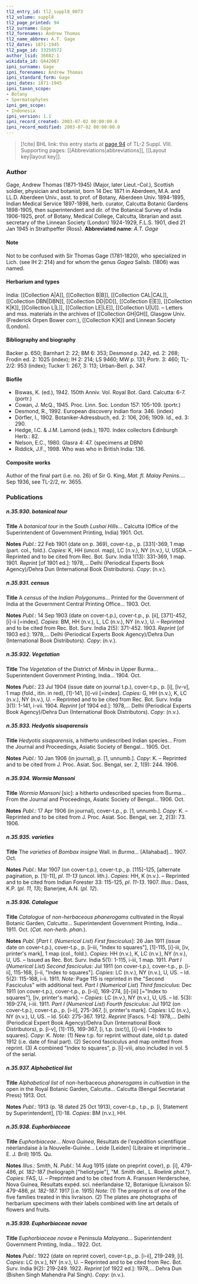 ```yaml
---
tl2_entry_id: tl2_suppl8_0073
tl2_volume: suppl8
tl2_page_printed: 94
tl2_surname: Gage
tl2_forenames: Andrew Thomas
tl2_name_abbrev: A.T. Gage
tl2_dates: 1871-1945
tl2_page_id: 33258572
author_lsid: 36682-1
wikidata_id: Q442067
ipni_surname: Gage
ipni_forenames: Andrew Thomas
ipni_standard_form: Gage
ipni_dates: 1871-1945
ipni_taxon_scope: 
- Botany
- Spermatophytes
ipni_geo_scope: 
- Indonesia
ipni_version: 1.1
ipni_record_created: 2003-07-02 00:00:00.0
ipni_record_modified: 2003-07-02 00:00:00.0
---
```



> [!cite] BHL link: this entry starts at [page 94](https://www.biodiversitylibrary.org/page/33258572) of TL-2 Suppl. VIII.
> Supporting pages: [[Abbreviations|abbreviations]], [[Layout key|layout key]].

### Author

Gage, Andrew Thomas (1871-1945) (Major, later Lieut.-Col.), Scottish soldier, physician and botanist, born 14 Dec 1871 in Aberdeen, M.A. and LL.D. Aberdeen Univ., asst. to prof. of Botany, Aberdeen Univ. 1894-1895, Indian Medical Service 1897-1898, herb. curator, Calcutta Botanic Gardens 1898-1905, then superintendent and dir. of the Botanical Survey of India 1906-1925, prof. of Botany, Medical College, Calcutta, librarian and asst. secretary of the Linnean Society (London) 1924-1929, F.L.S. 1901, died 21 Jan 1945 in Strathpeffer (Ross). 
**Abbreviated name**: *A.T. Gage*

#### Note

Not to be confused with Sir Thomas Gage (1781-1820), who specialized in Lich. (see IH 2: 214) and for whom the genus *Gagea* Salisb. (1806) was named.

#### Herbarium and types

India: [[Collection A|A]], [[Collection B|B]], [[Collection CAL|CAL]], [[Collection DBN|DBN]], [[Collection DD|DD]], [[Collection E|E]], [[Collection K|K]], [[Collection L|L]], [[Collection LE|LE]], [[Collection U|U]]. – Letters and mss. materials in the archives of [[Collection GH|GH]], Glasgow Univ. (Frederick Orpen Bower corr.), [[Collection K|K]] and Linnean Society (London).

#### Bibliography and biography

Backer p. 650; Barnhart 2: 22; BM 6: 353; Desmond p. 242, ed. 2: 268; Frodin ed. 2: 1025 (index); IH 2: 214; LS 9460; MW p. 131; Portr. 3: 460; TL-2/2: 953 (index); Tucker 1: 267, 3: 113; Urban-Berl. p. 347.

#### Biofile

- Biswas, K. (ed.), 1942. 150th Anniv. Vol. Royal Bot. Gard. Calcutta: 6-7. (portr.)
- Cowan, J. McQ., 1945. Proc. Linn. Soc. London 157: 105-109. (portr.)
- Desmond, R., 1992. European discovery Indian flora: 346. (index)
- Dörfler, I., 1902. Botaniker-Adressbuch, ed. 2: 106, 206; 1909. Id., ed. 3: 290.
- Hedge, I.C. & J.M. Lamond (eds.), 1970. Index collectors Edinburgh Herb.: 82.
- Nelson, E.C., 1980. Glasra 4: 47. (specimens at DBN)
- Riddick, J.F., 1998. Who was who in British India: 136.

#### Composite works

Author of the final part (i.e. no. 26) of Sir G. King, *Mat. fl. Malay Penins.*... Sep 1936, see TL-2/2, nr. 3655.

### Publications

##### n.35.930. botanical tour

**Title**
A *botanical tour* in the South *Lushai Hills*... Calcutta (Office of the Superintendent of Government Printing, India) 1901. Oct.

**Notes**
*Publ*.: 22 Feb 1901 (date on p. 369), cover-t.p., p. \[331\]-369, 1 map (part. col., fold.). *Copies*: K, HH (uncol. map), LC (n.v.), NY (n.v.), U, USDA. – Reprinted and to be cited from Rec. Bot. Surv. India 1(13): 331-369, 1 map. 1901.
*Reprint* \[of 1901 ed.\]: 1978,... Delhi (Periodical Experts Book Agency)/Dehra Dun (International Book Distributors). *Copy*: (n.v.).

##### n.35.931. census

**Title**
A *census* of the *Indian Polygonums*... Printed for the Government of India at the Government Central Printing Office... 1903. Oct.

**Notes**
*Publ*.: 14 Sep 1903 (date on cover-t.p.), cover-t.p., p. \[ii\], \[371\]-452, \[i\]-ii \[=index\]. *Copies*: BM, HH (n.v.), L, LC (n.v.), NY (n.v.), U. – Reprinted and to be cited from Rec. Bot. Surv. India 2(5): 371-452. 1903.
*Reprint* \[of 1903 ed.\]: 1978,... Delhi (Periodical Experts Book Agency)/Dehra Dun (International Book Distributors). *Copy*: (n.v.).

##### n.35.932. Vegetation

**Title**
The *Vegetation* of the District of *Minbu* in Upper Burma... Superintendent Government Printing, India... 1904. Oct.

**Notes**
*Publ*.: 23 Jul 1904 (issue date on journal t.p.), cover-t.p., p. \[i\], \[iv-v\], 1 map (fold., itin. in red), \[1\]-141, \[i\]-vii \[=index\]. *Copies*: G, HH (n.v.), K, LC (n.v.), NY (n.v.), U. – Reprinted and to be cited from Rec. Bot. Surv. India 3(1): 1-141, i-vii. 1904.
*Reprint* \[of 1904 ed.\]: 1978,... Delhi (Periodical Experts Book Agency)/Dehra Dun (International Book Distributors). *Copy*: (n.v.).

##### n.35.933. Hedyotis sisaparensis

**Title**
*Hedyotis sisaparensis*, a hitherto undescribed Indian species... From the Journal and Proceedings, Asiatic Society of Bengal... 1905. Oct.

**Notes**
*Publ*.: 10 Jan 1906 (in journal), p. \[1, unnumb.\]. *Copy*: K. – Reprinted and to be cited from J. Proc. Asiat. Soc. Bengal, ser. 2, 1(9): 244. 1906.

##### n.35.934. Wormia Mansoni

**Title**
*Wormia Mansoni* \[sic\]: a hitherto undescribed species from Burma... From the Journal and Proceedings, Asiatic Society of Bengal... 1906. Oct.

**Notes**
*Publ*.: 17 Apr 1906 (in journal), cover-t.p., p. \[1, unnumb.\]. *Copy*: K. – Reprinted and to be cited from J. Proc. Asiat. Soc. Bengal, ser. 2, 2(3): 73. 1906.

##### n.35.935. varieties

**Title**
The *varieties* of *Bombax insigne* Wall. in *Burma*... \[Allahabad\]... 1907. Oct.

**Notes**
*Publ*.: Mar 1907 (on cover-t.p.), cover-t.p., p. \[115\]-125, \[alternate pagination, p. \[1\]-11\], *pl*. *11-13* (uncol. lith.). *Copies*: HH, K (n.v.). – Reprinted and to be cited from Indian Forester 33: 115-125, *pl*. *11-13*. 1907.
*Illus*.: Dass, K.P. (*pl. 11*, *13*); Banerjee, A.N. (*pl. 12*).

##### n.35.936. Catalogue

**Title**
*Catalogue* of *non-herbaceous phanerogams* cultivated in the Royal Botanic Garden, *Calcutta*... Superintendent Government Printing, India... 1911. Oct. (*Cat. non-herb. phan.*).

**Notes**
*Publ*. \[*Part I*. (*Numerical List*) *First fasciculus*\]: 26 Jan 1911 (issue date on cover-t.p.), cover-t.p., p. \[i-iii, "Index to squares"\], \[1\]-115, \[i\]-iii, \[iv, printer's mark\], 1 map (col., fold.). *Copies*: HH (n.v.), K, LC (n.v.), NY (n.v.), U, US. – Issued as Rec. Bot. Surv. India 5(1): 1-115, i-iii, 1 map. 1911.
*Part I* (*Numerical List*) *Second fasciculus*: Jul 1911 (on cover-t.p.), cover-t.p., p. \[i-ii\], 115-168, \[i-ii, "Index to squares"\]. *Copies*: LC (n.v.), NY (n.v.), U, US. – Id. 5(2): 115-168, i-ii. 1911.
*Note*: Page 115 is reprinted in the "Second Fasciculus" with additional text.
*Part I* (*Numerical List*) *Third fasciculus*: Dec 1911 (on cover-t.p.), cover-t.p., p. \[i-ii\], 169-274, \[i\]-\[iii\] \[="Index to squares"\], \[iv, printer's mark\]. – *Copies*: LC (n.v.), NY (n.v.), U, US. – Id. 5(3): 169-274, i-iii. 1911.
*Part I* (*Numerical List*) *Fourth fasciculus*: Jul 1912 (on cover-t.p.), cover-t.p., p. \[i-ii\], 275-367, \[i, printer's mark\]. *Copies*: LC (n.v.), NY (n.v.), U, US. – Id. 5(4): 275-367. 1912.
*Reprint* \[Fascs. 1-4\]: 1978,... Delhi (Periodical Expert Book Agency)/Dehra Dun (International Book Distributors), p. \[i-v\], \[1\]-115, 169-367, \[i, t.p. (sic!)\], \[i\]-viii \[=Index to squares\]. *Copy*: K.
*Note*: (1) New t.p. for reprint without date, old t.p. dated 1912 (i.e. date of final part). (2) Second fasciculus and map omitted from reprint. (3) A combined "Index to squares", p. \[i\]-viii, also included in vol. 5 of the serial.

##### n.35.937. Alphabetical list

**Title**
*Alphabetical list* of non-herbaceous *phanerogams* in *cultivation* in the open in the Royal Botanic Garden, Calcutta... Calcutta (Bengal Secretariat Press) 1913. Oct.

**Notes**
*Publ*.: 1913 (p. 18 dated 25 Oct 1913), cover-t.p., t.p., p. \[i, Statement by Superintendent\], \[1\]-18. *Copies*: BM (n.v.), HH.

##### n.35.938. Euphorbiaceae

**Title**
*Euphorbiaceae*... *Nova Guinea*, Résultats de l'expédition scientifique néerlandaise à la Nouvelle-Guinée... Leide \[Leiden\] (Libraire et imprimerie... E. J. Brill) 1915. Qu.

**Notes**
*Illus*.: Smith, N.
*Publ*.: 14 Aug 1915 (date on preprint cover), p. \[i\], 479-486, *pl. 182-187* (heliograph \["heliotypie"\], "M. Smith del., L. Roelink phot."). *Copies*: FAS, U. – Preprinted and to be cited from A. Franssen Herderschee, Nova Guinea, Résultats expéd. sci. néerlandaise 12, Botanique (Livraison 5): 479-486, *pl. 182-187.* 1917 \[i.e. 1915\]
*Note*: (1) The preprint is of one of the five families treated in this livraison. (2) The plates are photographs of herbarium specimens with their labels combined with line art details of flowers and fruits.

##### n.35.939. Euphorbiaceae novae

**Title**
*Euphorbiaceae novae* e Peninsula *Malayana*... Superintendent Government Printing, India... 1922. Oct.

**Notes**
*Publ*.: 1922 (date on reprint cover), cover-t.p., p. \[i-ii\], 219-249, \[i\]. *Copies*: LC (n.v.), NY (n.v.), U. – Reprinted and to be cited from Rec. Bot. Surv. India 9(2): 219-249. 1922.
*Reprint* \[of 1922 ed.\]: 1978,... Dehra Dun (Bishen Singh Mahendra Pal Singh). *Copy*: (n.v.).

